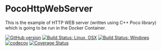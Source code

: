 # PocoHttpWebServer

This is the example of HTTP WEB server (written using C++ Poco library) which is going to be run in the Docker Container.

[![GitHub version](https://badge.fury.io/gh/SMelanko%2FPocoHttpWebServer.svg)](https://badge.fury.io/gh/SMelanko%2FPocoHttpWebServer)
[![Build Status: Linux, OSX](https://travis-ci.org/SMelanko/PocoHttpWebServer.svg?branch=master)](https://travis-ci.org/SMelanko/PocoHttpWebServer)
[![Build Status: Windows](https://ci.appveyor.com/api/projects/status/github/SMelanko/PocoHttpWebServer?branch=master&svg=true)](https://ci.appveyor.com/project/SMelanko/PocoHttpWebServer)
[![codecov](https://codecov.io/gh/SMelanko/PocoHttpWebServer/branch/master/graph/badge.svg)](https://codecov.io/gh/SMelanko/PocoHttpWebServer)
[![Coverage Status](https://coveralls.io/repos/github/SMelanko/PocoHttpWebServer/badge.svg?branch=master)](https://coveralls.io/github/SMelanko/PocoHttpWebServer?branch=master)
